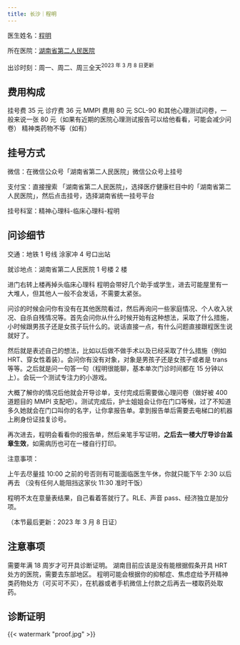 ```yaml
---
title: 长沙｜程明
---
```


医生姓名：[程明](https://www.haodf.com/doctor/190160.html)

所在医院：[湖南省第二人民医院](https://amap.com/place/B02DB03S87)

<!--邮件报告好大夫已无法查询出诊时间-->

出诊时刻：周一、周二、周三全天<sup>2023 年 3 月 8 日更新</sup>

## 费用构成

挂号费 35 元
诊疗费 36 元
MMPI 费用 80 元
SCL-90 和其他心理测试问卷，一般来说一张 80 元（如果有近期的医院心理测试报告可以给他看看，可能会减少问卷）
精神类药物不等（如有）

## 挂号方式

微信：在微信公众号「湖南省第二人民医院」微信公众号上挂号

支付宝：直接搜索 「湖南省第二人民医院」，选择医疗健康栏目中的「湖南省第二人民医院」，然后点击挂号，选择湖南省统一挂号平台

挂号科室：精神心理科-临床心理科-程明

## 问诊细节

交通：地铁 1 号线 涂家冲 4 号口出站

就诊地点：湖南省第二人民医院 1 号楼 2 楼

进门右转上楼再掉头临床心理科 程明会带好几个助手或学生，进去可能屋里有一大堆人，但其他人一般不会发话，不需要太紧张。

问诊的时候会问你有没有在其他医院看过，然后再询问一些家庭情况、个人收入状况、自杀自残情况等。首先会问你从什么时候开始有这种想法，采取了什么措施，小时候跟男孩子还是女孩子玩什么的。说话直接一点，有什么问题直接跟程医生说就好了。

然后就是表述自己的想法，比如以后做不做手术以及已经采取了什么措施（例如 HRT、穿女性着装）。会问你有没有对象，对象是男孩子还是女孩子或者是 trans 等等。之后就是问一句答一句（程明很能聊，基本单次门诊时间都在 15 分钟以上）。会玩一个测试专注力的小游戏。

大概了解你的情况后他就会开导诊单，支付完成后需要做心理问卷（做好被 400 道题目的 MMPI 支配吧）。测试完成后，护士姐姐会让你在门口等候，过了不知道多久她就会在门口叫你的名字，让你拿报告单。拿到报告单后需要去电梯口的机器上刷身份证挂复诊号。

再次进去，程明会看看你的报告单，然后亲笔手写证明，**之后去一楼大厅导诊台盖章生效**，如需病历也可在一楼自行打印。

注意事项：

上午去尽量挂 10:00 之前的号否则有可能面临医生午休，你就只能下午 2:30 以后再去 （没有任何人能阻挡这家伙 11:30 准时干饭）

程明不太在意量表结果，自己看着答就行了。RLE、声音 pass、经济独立是加分项。

（本节最后更新：2023 年 3 月 8 日证）

## 注意事项

需要年满 18 周岁才可开具诊断证明。
湖南目前应该是没有能根据假条开具 HRT 处方的医院，需要去东部地区。
程明可能会根据你的抑郁症、焦虑症给予开精神类药物处方（可买可不买），在机器或者手机微信上付款之后再去一楼取药处取药。

## 诊断证明

{{< watermark "proof.jpg" >}}
